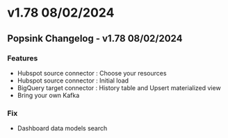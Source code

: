 # v1.78 08/02/2024

## Popsink Changelog - v1.78 08/02/2024

### Features

- Hubspot source connector : Choose your resources
- Hubspot source connector : Initial load
- BigQuery target connector : History table and Upsert materialized view
- Bring your own Kafka

### Fix

- Dashboard data models search
